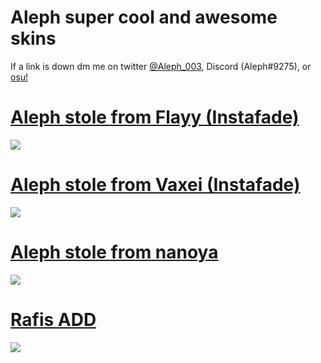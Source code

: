 # Aleph super cool and awesome skins

If a link is down dm me on twitter [@Aleph_003](https://twitter.com/Aleph_003), Discord (Aleph#9275), or [osu!](https://osu.ppy.sh/users/6735738)

# [Aleph stole from Flayy (Instafade)](https://puu.sh/JcJaw/dc000b6a18.osk)
![](https://i.imgur.com/ZchPNkv.png)

# [Aleph stole from Vaxei (Instafade)](https://puu.sh/J9yA2/3e180265b8.osk)
![](https://i.imgur.com/JK3rD3V.png)

# [Aleph stole from nanoya](https://puu.sh/J8NpK/6fec1641d5.osk)
![](https://i.imgur.com/BIcBC2Z.png)

# [Rafis ADD](https://puu.sh/J7hYh/3a454b3961.osk)
![](https://i.imgur.com/d5Y5BdN.png)
